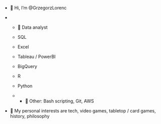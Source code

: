 - 👋 Hi, I’m @GrzegorzLorenc
- - 🌱 Data analyst
  - SQL
  - Excel
  - Tableau / PowerBI
  - BigQuery
  - R
  - Python
 
  - - 🌱 Other: Bash scripting, Git, AWS

- 👀 My personal interests are tech, video games, tabletop / card games, history, philosophy


<!---
GrzegorzLorenc/GrzegorzLorenc is a ✨ special ✨ repository because its `README.md` (this file) appears on your GitHub profile.
You can click the Preview link to take a look at your changes.
--->
